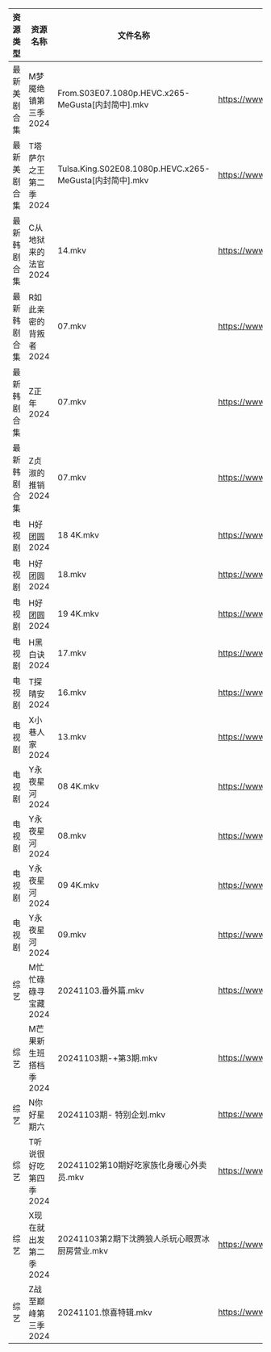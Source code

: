 | 资源类型   | 资源名称          | 文件名称                                                | 分享链接                                 | 更新时间                |
| ------ | ------------- | --------------------------------------------------- | ------------------------------------ | ------------------- |
| 最新美剧合集 | M梦魇绝镇第三季2024  | From.S03E07.1080p.HEVC.x265-MeGusta[内封简中].mkv       | https://www.alipan.com/s/eGcFxGtMg8K | 2024-11-03 16:06:02 |
| 最新美剧合集 | T塔萨尔之王第二季2024 | Tulsa.King.S02E08.1080p.HEVC.x265-MeGusta[内封简中].mkv | https://www.alipan.com/s/wvcFbATbFwX | 2024-11-03 16:06:28 |
| 最新韩剧合集 | C从地狱来的法官2024  | 14.mkv                                              | https://www.alipan.com/s/edr92CPHnET | 2024-11-03 00:05:08 |
| 最新韩剧合集 | R如此亲密的背叛者2024 | 07.mkv                                              | https://www.alipan.com/s/XPaiCBQqD2E | 2024-11-03 00:06:26 |
| 最新韩剧合集 | Z正年2024       | 07.mkv                                              | https://www.alipan.com/s/sTneuapS1wk | 2024-11-03 00:06:59 |
| 最新韩剧合集 | Z贞淑的推销2024    | 07.mkv                                              | https://www.alipan.com/s/h5xmVkTJtTV | 2024-11-03 00:07:02 |
| 电视剧    | H好团圆2024      | 18 4K.mkv                                           | https://www.alipan.com/s/d2bHdxmufLL | 2024-11-03 22:05:30 |
| 电视剧    | H好团圆2024      | 18.mkv                                              | https://www.alipan.com/s/d2bHdxmufLL | 2024-11-03 20:05:34 |
| 电视剧    | H好团圆2024      | 19 4K.mkv                                           | https://www.alipan.com/s/d2bHdxmufLL | 2024-11-03 22:05:29 |
| 电视剧    | H黑白诀2024      | 17.mkv                                              | https://www.alipan.com/s/6z8TkkXMQkW | 2024-11-03 14:05:34 |
| 电视剧    | T探晴安2024      | 16.mkv                                              | https://www.alipan.com/s/BScPfWednTi | 2024-11-03 14:06:34 |
| 电视剧    | X小巷人家2024     | 13.mkv                                              | https://www.alipan.com/s/nfaZSoTnFL2 | 2024-11-03 21:06:32 |
| 电视剧    | Y永夜星河2024     | 08 4K.mkv                                           | https://www.alipan.com/s/torupuzCfzz | 2024-11-03 21:06:37 |
| 电视剧    | Y永夜星河2024     | 08.mkv                                              | https://www.alipan.com/s/torupuzCfzz | 2024-11-03 19:06:36 |
| 电视剧    | Y永夜星河2024     | 09 4K.mkv                                           | https://www.alipan.com/s/torupuzCfzz | 2024-11-03 21:06:37 |
| 电视剧    | Y永夜星河2024     | 09.mkv                                              | https://www.alipan.com/s/torupuzCfzz | 2024-11-03 20:06:57 |
| 综艺     | M忙忙碌碌寻宝藏2024  | 20241103.番外篇.mkv                                    | https://www.alipan.com/s/TtfyudAgS8v | 2024-11-03 16:07:16 |
| 综艺     | M芒果新生班搭档季2024 | 20241103期-+第3期.mkv                                  | https://www.alipan.com/s/xnGaC7WzgLK | 2024-11-03 14:07:35 |
| 综艺     | N你好星期六        | 20241103期- 特别企划.mkv                                 | https://www.alipan.com/s/V89qnjC6T3z | 2024-11-03 16:07:28 |
| 综艺     | T听说很好吃第四季2024 | 20241102第10期好吃家族化身暖心外卖员.mkv                         | https://www.alipan.com/s/nf8ZxzTQNmB | 2024-11-03 00:08:18 |
| 综艺     | X现在就出发第二季2024 | 20241103第2期下沈腾狼人杀玩心眼贾冰厨房营业.mkv                      | https://www.alipan.com/s/YwguExbkfUt | 2024-11-03 14:08:35 |
| 综艺     | Z战至巅峰第三季2024  | 20241101.惊喜特辑.mkv                                   | https://www.alipan.com/s/5yE689QzaiL | 2024-11-03 14:08:48 |
